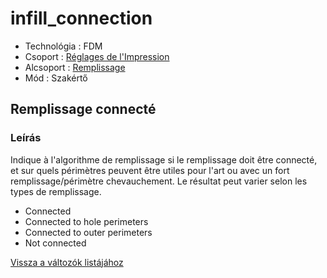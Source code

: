 # infill\_connection

* Technológia : FDM
* Csoport : [Réglages de l'Impression](../print_settings/print_settings.md)
* Alcsoport : [Remplissage](../print_settings/print_settings.md#remplissage) 
* Mód : Szakértő

## Remplissage connecté

### Leírás

Indique à l'algorithme de remplissage si le remplissage doit être connecté, et sur quels périmètres peuvent être utiles pour l'art ou avec un fort remplissage/périmètre chevauchement. Le résultat peut varier selon les types de remplissage.

* Connected
* Connected to hole perimeters
* Connected to outer perimeters
* Not connected

[Vissza a változók listájához](variable_list.md)

